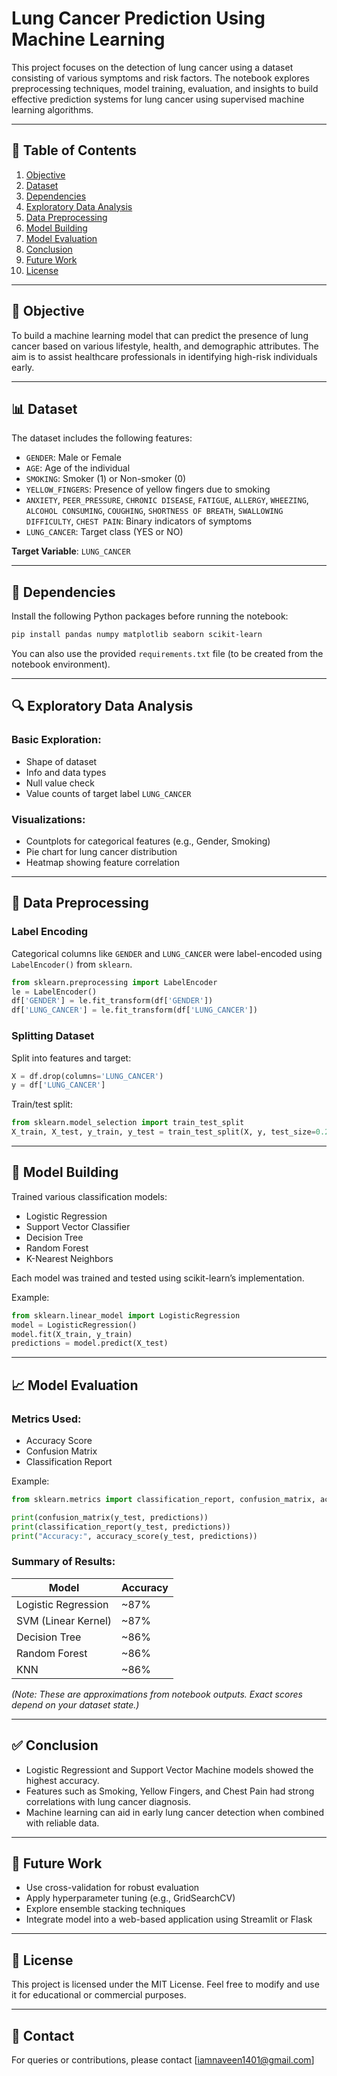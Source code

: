 # Lung Cancer Prediction Using Machine Learning

This project focuses on the detection of lung cancer using a dataset consisting of various symptoms and risk factors. The notebook explores preprocessing techniques, model training, evaluation, and insights to build effective prediction systems for lung cancer using supervised machine learning algorithms.

---

## 📁 Table of Contents

1. [Objective](#objective)
2. [Dataset](#dataset)
3. [Dependencies](#dependencies)
4. [Exploratory Data Analysis](#exploratory-data-analysis)
5. [Data Preprocessing](#data-preprocessing)
6. [Model Building](#model-building)
7. [Model Evaluation](#model-evaluation)
8. [Conclusion](#conclusion)
9. [Future Work](#future-work)
10. [License](#license)

---

## 🎯 Objective

To build a machine learning model that can predict the presence of lung cancer based on various lifestyle, health, and demographic attributes. The aim is to assist healthcare professionals in identifying high-risk individuals early.

---

## 📊 Dataset

The dataset includes the following features:

- `GENDER`: Male or Female  
- `AGE`: Age of the individual  
- `SMOKING`: Smoker (1) or Non-smoker (0)  
- `YELLOW_FINGERS`: Presence of yellow fingers due to smoking  
- `ANXIETY`, `PEER_PRESSURE`, `CHRONIC DISEASE`, `FATIGUE`, `ALLERGY`, `WHEEZING`, `ALCOHOL CONSUMING`, `COUGHING`, `SHORTNESS OF BREATH`, `SWALLOWING DIFFICULTY`, `CHEST PAIN`: Binary indicators of symptoms  
- `LUNG_CANCER`: Target class (YES or NO)

**Target Variable**: `LUNG_CANCER`

---

## 🧰 Dependencies

Install the following Python packages before running the notebook:

```bash
pip install pandas numpy matplotlib seaborn scikit-learn
```

You can also use the provided `requirements.txt` file (to be created from the notebook environment).

---

## 🔍 Exploratory Data Analysis

### Basic Exploration:

- Shape of dataset
- Info and data types
- Null value check
- Value counts of target label `LUNG_CANCER`

### Visualizations:

- Countplots for categorical features (e.g., Gender, Smoking)
- Pie chart for lung cancer distribution
- Heatmap showing feature correlation

---

## 🔄 Data Preprocessing

### Label Encoding

Categorical columns like `GENDER` and `LUNG_CANCER` were label-encoded using `LabelEncoder()` from `sklearn`.

```python
from sklearn.preprocessing import LabelEncoder
le = LabelEncoder()
df['GENDER'] = le.fit_transform(df['GENDER'])
df['LUNG_CANCER'] = le.fit_transform(df['LUNG_CANCER'])
```

### Splitting Dataset

Split into features and target:

```python
X = df.drop(columns='LUNG_CANCER')
y = df['LUNG_CANCER']
```

Train/test split:

```python
from sklearn.model_selection import train_test_split
X_train, X_test, y_train, y_test = train_test_split(X, y, test_size=0.2, random_state=42)
```

---

## 🤖 Model Building

Trained various classification models:

- Logistic Regression
- Support Vector Classifier
- Decision Tree
- Random Forest
- K-Nearest Neighbors

Each model was trained and tested using scikit-learn’s implementation.

Example:

```python
from sklearn.linear_model import LogisticRegression
model = LogisticRegression()
model.fit(X_train, y_train)
predictions = model.predict(X_test)
```

---

## 📈 Model Evaluation

### Metrics Used:

- Accuracy Score
- Confusion Matrix
- Classification Report

Example:

```python
from sklearn.metrics import classification_report, confusion_matrix, accuracy_score

print(confusion_matrix(y_test, predictions))
print(classification_report(y_test, predictions))
print("Accuracy:", accuracy_score(y_test, predictions))
```

### Summary of Results:

| Model                 | Accuracy |
|----------------------|----------|
| Logistic Regression  | ~87%     |
| SVM (Linear Kernel)  | ~87%     |
| Decision Tree        | ~86%     |
| Random Forest        | ~86%     |
| KNN                  | ~86%     |

*(Note: These are approximations from notebook outputs. Exact scores depend on your dataset state.)*

---

## ✅ Conclusion

- Logistic Regressiont and  Support Vector Machine  models showed the highest accuracy.
- Features such as Smoking, Yellow Fingers, and Chest Pain had strong correlations with lung cancer diagnosis.
- Machine learning can aid in early lung cancer detection when combined with reliable data.

---

## 🔮 Future Work

- Use cross-validation for robust evaluation
- Apply hyperparameter tuning (e.g., GridSearchCV)
- Explore ensemble stacking techniques
- Integrate model into a web-based application using Streamlit or Flask

---

## 📜 License

This project is licensed under the MIT License. Feel free to modify and use it for educational or commercial purposes.

---

## 📧 Contact

For queries or contributions, please contact [iamnaveen1401@gmail.com]
